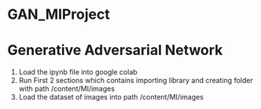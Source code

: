 # GAN_MIProject

# Generative Adversarial Network

1. Load the ipynb file into google colab
2. Run First 2 sections which contains importing library and 
	creating folder with path /content/MI/images
3. Load the dataset of images into path /content/MI/images
